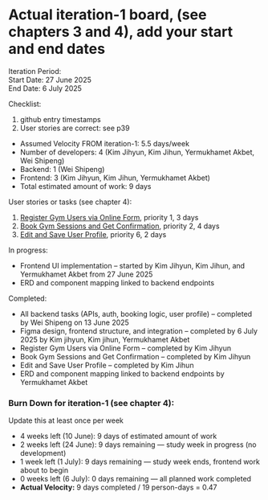 # Actual iteration-1 board, (see chapters 3 and 4), add your start and end dates  
Iteration Period:  
Start Date: 27 June 2025  
End Date: 6 July 2025  

Checklist:  
1. github entry timestamps  
2. User stories are correct: see p39  

* Assumed Velocity FROM iteration-1: 5.5 days/week  
* Number of developers: 4 (Kim Jihyun, Kim Jihun, Yermukhamet Akbet, Wei Shipeng)  
* Backend: 1 (Wei Shipeng)  
* Frontend: 3 (Kim Jihyun, Kim Jihun, Yermukhamet Akbet)  
* Total estimated amount of work: 9 days  

User stories or tasks (see chapter 4):  
1. [Register Gym Users via Online Form](./user_stories/user_story_01_register_user.md), priority 1, 3 days  
2. [Book Gym Sessions and Get Confirmation](./user_stories/user_story_02_book_sessions.md), priority 2, 4 days  
3. [Edit and Save User Profile](./user_stories/user_story_06_edit_profile.md), priority 6, 2 days  

In progress:  
* Frontend UI implementation – started by Kim Jihyun, Kim Jihun, and Yermukhamet Akbet from 27 June 2025  
* ERD and component mapping linked to backend endpoints  

Completed:  
* All backend tasks (APIs, auth, booking logic, user profile) – completed by Wei Shipeng on 13 June 2025  
* Figma design, frontend structure, and integration – completed by 6 July 2025 by Kim jihyun, Kim jihun, Yermukhamet Akbet
* Register Gym Users via Online Form – completed by Kim Jihyun  
* Book Gym Sessions and Get Confirmation – completed by Kim Jihyun  
* Edit and Save User Profile – completed by Kim Jihun  
* ERD and component mapping linked to backend endpoints by Yermukhamet Akbet 

### Burn Down for iteration-1 (see chapter 4):  
Update this at least once per week
* 4 weeks left (10 June): 9 days of estimated amount of work  
* 2 weeks left (24 June): 9 days remaining — study week in progress (no development)  
* 1 week left (1 July): 9 days remaining — study week ends, frontend work about to begin  
* 0 weeks left (6 July): 0 days remaining — all planned work completed  
* **Actual Velocity:** 9 days completed / 19 person-days = 0.47  
